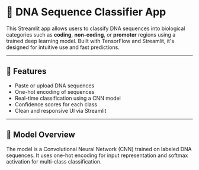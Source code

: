 # 🧬 DNA Sequence Classifier App

This Streamlit app allows users to classify DNA sequences into biological categories such as **coding**, **non-coding**, or **promoter** regions using a trained deep learning model. Built with TensorFlow and Streamlit, it's designed for intuitive use and fast predictions.

---

## 🚀 Features

- Paste or upload DNA sequences
- One-hot encoding of sequences
- Real-time classification using a CNN model
- Confidence scores for each class
- Clean and responsive UI via Streamlit

---

## 🧠 Model Overview

The model is a Convolutional Neural Network (CNN) trained on labeled DNA sequences. It uses one-hot encoding for input representation and softmax activation for multi-class classification.
